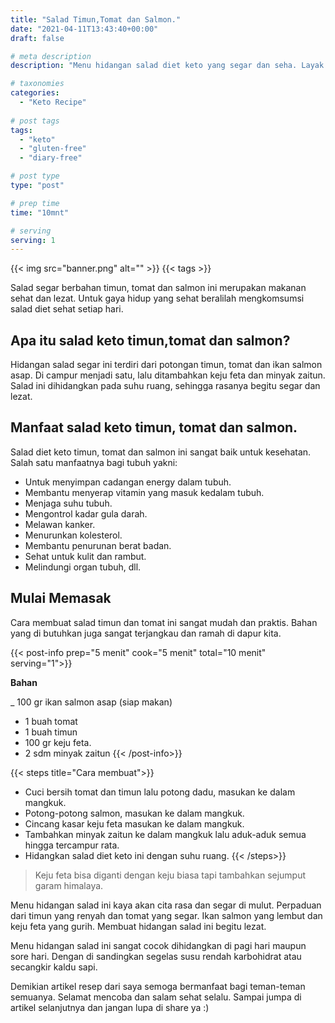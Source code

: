 ```yaml
---
title: "Salad Timun,Tomat dan Salmon."
date: "2021-04-11T13:43:40+00:00"
draft: false

# meta description
description: "Menu hidangan salad diet keto yang segar dan seha. Layak dijadikan menu hidangan sehari-hari."

# taxonomies
categories:
  - "Keto Recipe"
  
# post tags
tags:
  - "keto"
  - "gluten-free"
  - "diary-free"

# post type
type: "post"

# prep time
time: "10mnt"

# serving
serving: 1
---
```


{{< img src="banner.png" alt="" >}}
{{< tags >}}

Salad segar berbahan timun, tomat dan salmon ini merupakan makanan sehat dan lezat. Untuk gaya hidup yang sehat beralilah mengkomsumsi salad diet sehat setiap hari.

## Apa itu salad keto timun,tomat dan salmon?

Hidangan salad segar ini terdiri dari potongan timun, tomat dan ikan salmon asap. Di campur menjadi satu, lalu ditambahkan keju feta dan minyak zaitun. Salad ini dihidangkan pada suhu ruang, sehingga rasanya begitu segar dan lezat.

## Manfaat salad keto timun, tomat dan salmon.

Salad diet keto timun, tomat dan salmon ini sangat baik untuk kesehatan. Salah satu  manfaatnya bagi tubuh yakni:
- Untuk menyimpan cadangan energy dalam tubuh.
- Membantu menyerap vitamin yang masuk kedalam tubuh.
- Menjaga suhu tubuh.
- Mengontrol kadar gula darah.
- Melawan kanker.
- Menurunkan kolesterol.
- Membantu penurunan berat badan.
- Sehat untuk kulit dan rambut.
- Melindungi organ tubuh, dll.

## Mulai Memasak

Cara membuat salad timun dan tomat ini sangat mudah dan praktis. Bahan yang di butuhkan juga sangat terjangkau dan ramah di dapur kita.

{{< post-info prep="5 menit" cook="5 menit" total="10 menit" serving="1">}}

__Bahan__

_ 100 gr ikan salmon asap (siap makan)
- 1 buah tomat
- 1 buah timun
- 100 gr keju feta.
- 2 sdm minyak zaitun
{{< /post-info>}}

{{< steps title="Cara membuat">}}
- Cuci bersih tomat dan timun lalu potong dadu, masukan ke dalam mangkuk.
- Potong-potong salmon, masukan ke dalam mangkuk.
- Cincang kasar keju feta masukan ke dalam mangkuk.
- Tambahkan minyak zaitun ke dalam mangkuk lalu aduk-aduk semua hingga tercampur rata.
- Hidangkan salad diet keto ini dengan suhu ruang.
{{< /steps>}}

>Keju feta bisa diganti dengan keju biasa tapi tambahkan sejumput garam himalaya.

Menu hidangan salad ini kaya akan cita rasa dan segar di mulut. Perpaduan dari timun yang renyah dan tomat yang segar. Ikan salmon yang lembut dan keju feta yang gurih. Membuat hidangan salad ini begitu lezat.

Menu hidangan salad ini sangat cocok dihidangkan di pagi hari maupun sore hari. Dengan di sandingkan segelas susu rendah karbohidrat atau secangkir kaldu sapi.

Demikian artikel resep dari saya semoga bermanfaat bagi teman-teman semuanya. Selamat mencoba dan salam sehat selalu. Sampai jumpa di artikel selanjutnya dan jangan lupa di share ya :)